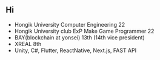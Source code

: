 ## Hi

- Hongik University Computer Engineering 22
- Hongik University club ExP Make Game Programmer 22
- BAY(blockchain at yonsei) 13th (14th vice president)
- XREAL 8th
- Unity, C#, Flutter, ReactNative, Next.js, FAST API

<!--
**penguiin1/penguiin1** is a ✨ _special_ ✨ repository because its `README.md` (this file) appears on your GitHub profile.

Here are some ideas to get you started:

- 🔭 I’m currently working on ...
- 🌱 I’m currently learning ...
- 👯 I’m looking to collaborate on ...
- 🤔 I’m looking for help with ...
- 💬 Ask me about ...
- 📫 How to reach me: ...
- 😄 Pronouns: ...
- ⚡ Fun fact: ...
-->

